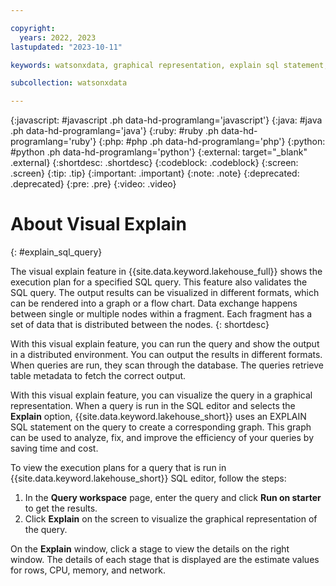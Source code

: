 ```yaml
---

copyright:
  years: 2022, 2023
lastupdated: "2023-10-11"

keywords: watsonxdata, graphical representation, explain sql statement, sql editor, sql query

subcollection: watsonxdata

---
```


{:javascript: #javascript .ph data-hd-programlang='javascript'}
{:java: #java .ph data-hd-programlang='java'}
{:ruby: #ruby .ph data-hd-programlang='ruby'}
{:php: #php .ph data-hd-programlang='php'}
{:python: #python .ph data-hd-programlang='python'}
{:external: target="_blank" .external}
{:shortdesc: .shortdesc}
{:codeblock: .codeblock}
{:screen: .screen}
{:tip: .tip}
{:important: .important}
{:note: .note}
{:deprecated: .deprecated}
{:pre: .pre}
{:video: .video}

# About Visual Explain
{: #explain_sql_query}

The visual explain feature in {{site.data.keyword.lakehouse_full}} shows the execution plan for a specified SQL query. This feature also validates the SQL query. The output results can be visualized in different formats, which can be rendered into a graph or a flow chart. Data exchange happens between single or multiple nodes within a fragment. Each fragment has a set of data that is distributed between the nodes.
{: shortdesc}

With this visual explain feature, you can run the query and show the output in a distributed environment. You can output the results in different formats. When queries are run, they scan through the database. The queries retrieve table metadata to fetch the correct output.

With this visual explain feature, you can visualize the query in a graphical representation. When a query is run in the SQL editor and selects the **Explain** option, {{site.data.keyword.lakehouse_short}} uses an EXPLAIN SQL statement on the query to create a corresponding graph. This graph can be used to analyze, fix, and improve the efficiency of your queries by saving time and cost.

To view the execution plans for a query that is run in {{site.data.keyword.lakehouse_short}} SQL editor, follow the steps:

1. In the **Query workspace** page, enter the query and click **Run on starter** to get the results.
1. Click **Explain** on the screen to visualize the graphical representation of the query.

On the **Explain** window, click a stage to view the details on the right window. The details of each stage that is displayed are the estimate values for rows, CPU, memory, and network.
